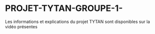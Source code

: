 # PROJET-TYTAN-GROUPE-1-

Les informations et explications du projet TYTAN sont disponibles sur la vidéo présentes
